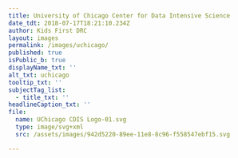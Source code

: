 ```yaml
---
title: University of Chicago Center for Data Intensive Science
date_tdt: 2018-07-17T18:21:10.234Z
author: Kids First DRC
layout: images
permalink: /images/uchicago/
published: true
isPublic_b: true
displayName_txt: ''
alt_txt: uchicago
tooltip_txt: ''
subjectTag_list:
  - title_txt: ''
headlineCaption_txt: ''
file:
  name: UChicago CDIS Logo-01.svg
  type: image/svg+xml
  src: /assets/images/942d5220-89ee-11e8-8c96-f558547ebf15.svg

---
```



